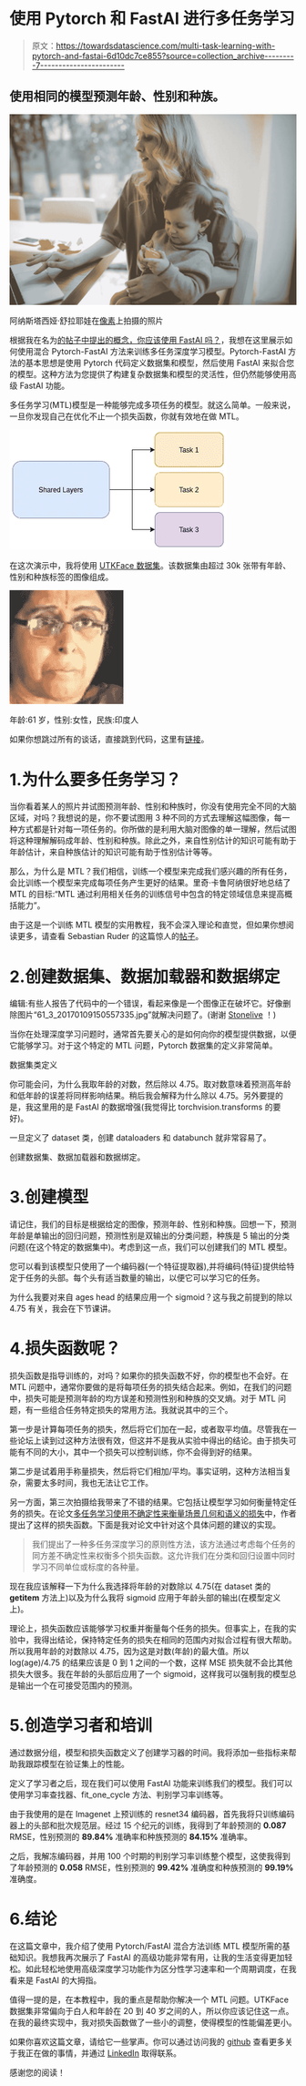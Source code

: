 # 使用 Pytorch 和 FastAI 进行多任务学习

> 原文：<https://towardsdatascience.com/multi-task-learning-with-pytorch-and-fastai-6d10dc7ce855?source=collection_archive---------7----------------------->

## 使用相同的模型预测年龄、性别和种族。

![](img/bece9f9be6ac9347622d65f9c9c8cf48.png)

阿纳斯塔西娅·舒拉耶娃在[像素](https://www.pexels.com/photo/woman-carrying-her-baby-and-working-on-a-laptop-4079283/)上拍摄的照片

根据我在名为[的帖子中提出的概念，你应该使用 FastAI 吗？](https://medium.com/deeplearningbrasilia/should-you-use-fastai-7ce994de67d0)，我想在这里展示如何使用混合 Pytorch-FastAI 方法来训练多任务深度学习模型。Pytorch-FastAI 方法的基本思想是使用 Pytorch 代码定义数据集和模型，然后使用 FastAI 来拟合您的模型。这种方法为您提供了构建复杂数据集和模型的灵活性，但仍然能够使用高级 FastAI 功能。

多任务学习(MTL)模型是一种能够完成多项任务的模型。就这么简单。一般来说，一旦你发现自己在优化不止一个损失函数，你就有效地在做 MTL。

![](img/e48d5c9909adb58ff632d79a45b429b0.png)

在这次演示中，我将使用 [UTKFace 数据集](https://www.kaggle.com/jangedoo/utkface-new)。该数据集由超过 30k 张带有年龄、性别和种族标签的图像组成。

![](img/aca5b9725d646721e84cae20cd1b2abc.png)

年龄:61 岁，性别:女性，民族:印度人

如果你想跳过所有的谈话，直接跳到代码，这里有[链接](https://github.com/thiagodma/Pytorch_exs/blob/master/MultiTaskLearning/multitask_age_gender_ethnicity_resnet34.ipynb)。

# 1.为什么要多任务学习？

当你看着某人的照片并试图预测年龄、性别和种族时，你没有使用完全不同的大脑区域，对吗？我想说的是，你不要试图用 3 种不同的方式去理解这幅图像，每一种方式都是针对每一项任务的。你所做的是利用大脑对图像的单一理解，然后试图将这种理解解码成年龄、性别和种族。除此之外，来自性别估计的知识可能有助于年龄估计，来自种族估计的知识可能有助于性别估计等等。

那么，为什么是 MTL？我们相信，训练一个模型来完成我们感兴趣的所有任务，会比训练一个模型来完成每项任务产生更好的结果。里奇·卡鲁阿纳很好地总结了 MTL 的目标:“MTL 通过利用相关任务的训练信号中包含的特定领域信息来提高概括能力”。

由于这是一个训练 MTL 模型的实用教程，我不会深入理论和直觉，但如果你想阅读更多，请查看 Sebastian Ruder 的这篇惊人的[帖子](https://ruder.io/multi-task/)。

# 2.创建数据集、数据加载器和数据绑定

编辑:有些人报告了代码中的一个错误，看起来像是一个图像正在破坏它。好像删除图片“61_3_20170109150557335.jpg”就解决问题了。(谢谢 [Stonelive](https://medium.com/u/76e70e1ceeca?source=post_page-----6d10dc7ce855--------------------------------) ！)

当你在处理深度学习问题时，通常首先要关心的是如何向你的模型提供数据，以便它能够学习。对于这个特定的 MTL 问题，Pytorch 数据集的定义非常简单。

数据集类定义

你可能会问，为什么我取年龄的对数，然后除以 4.75。取对数意味着预测高年龄和低年龄的误差将同样影响结果。稍后我会解释为什么除以 4.75。另外要提的是，我这里用的是 FastAI 的数据增强(我觉得比 torchvision.transforms 的要好)。

一旦定义了 dataset 类，创建 dataloaders 和 databunch 就非常容易了。

创建数据集、数据加载器和数据绑定。

# 3.创建模型

请记住，我们的目标是根据给定的图像，预测年龄、性别和种族。回想一下，预测年龄是单输出的回归问题，预测性别是双输出的分类问题，种族是 5 输出的分类问题(在这个特定的数据集中)。考虑到这一点，我们可以创建我们的 MTL 模型。

您可以看到该模型只使用了一个编码器(一个特征提取器),并将编码(特征)提供给特定于任务的头部。每个头有适当数量的输出，以便它可以学习它的任务。

为什么我要对来自 ages head 的结果应用一个 sigmoid？这与我之前提到的除以 4.75 有关，我会在下节课讲。

# 4.损失函数呢？

损失函数是指导训练的，对吗？如果你的损失函数不好，你的模型也不会好。在 MTL 问题中，通常你要做的是将每项任务的损失结合起来。例如，在我们的问题中，损失可能是预测年龄的均方误差和预测性别和种族的交叉熵。对于 MTL 问题，有一些组合任务特定损失的常用方法。我就说其中的三个。

第一步是计算每项任务的损失，然后将它们加在一起，或者取平均值。尽管我在一些论坛上读到过这种方法很有效，但这并不是我从实验中得出的结论。由于损失可能有不同的大小，其中一个损失可以控制训练，你不会得到好的结果。

第二步是试着用手称量损失，然后将它们相加/平均。事实证明，这种方法相当复杂，需要太多时间，我也无法让它工作。

另一方面，第三次拍摄给我带来了不错的结果。它包括让模型学习如何衡量特定任务的损失。在论文[多任务学习使用不确定性来衡量场景几何和语义的损失](https://arxiv.org/abs/1705.07115)中，作者提出了这样的损失函数。下面是我对论文中针对这个具体问题的建议的实现。

> 我们提出了一种多任务深度学习的原则性方法，该方法通过考虑每个任务的同方差不确定性来权衡多个损失函数。这允许我们在分类和回归设置中同时学习不同单位或标度的各种量。

现在我应该解释一下为什么我选择将年龄的对数除以 4.75(在 dataset 类的 __getitem__ 方法上)以及为什么我将 sigmoid 应用于年龄头部的输出(在模型定义上)。

理论上，损失函数应该能够学习权重并衡量每个任务的损失。但事实上，在我的实验中，我得出结论，保持特定任务的损失在相同的范围内对拟合过程有很大帮助。所以我用年龄的对数除以 4.75，因为这是对数(年龄)的最大值。所以 log(age)/4.75 的结果应该是 0 到 1 之间的一个数，这样 MSE 损失就不会比其他损失大很多。我在年龄的头部后应用了一个 sigmoid，这样我可以强制我的模型总是输出一个在可接受范围内的预测。

# 5.创造学习者和培训

通过数据分组，模型和损失函数定义了创建学习器的时间。我将添加一些指标来帮助我跟踪模型在验证集上的性能。

定义了学习者之后，现在我们可以使用 FastAI 功能来训练我们的模型。我们可以使用学习率查找器、fit_one_cycle 方法、判别学习率训练等。

由于我使用的是在 Imagenet 上预训练的 resnet34 编码器，首先我将只训练编码器上的头部和批次规范层。经过 15 个纪元的训练，我得到了年龄预测的 **0.087** RMSE，性别预测的 **89.84%** 准确率和种族预测的 **84.15%** 准确率。

之后，我解冻编码器，并用 100 个时期的判别学习率训练整个模型，这使我得到了年龄预测的 **0.058** RMSE，性别预测的 **99.42%** 准确度和种族预测的 **99.19%** 准确度。

# 6.结论

在这篇文章中，我介绍了使用 Pytorch/FastAI 混合方法训练 MTL 模型所需的基础知识。我想我再次展示了 FastAI 的高级功能非常有用，让我的生活变得更加轻松。如此轻松地使用高级深度学习功能作为区分性学习速率和一个周期调度，在我看来是 FastAI 的大拇指。

值得一提的是，在本教程中，我的重点是帮助你解决一个 MTL 问题。UTKFace 数据集非常偏向于白人和年龄在 20 到 40 岁之间的人，所以你应该记住这一点。在我的最终实现中，我对损失函数做了一些小的调整，使得模型的性能偏差更小。

如果你喜欢这篇文章，请给它一些掌声。你可以通过访问我的 [github](http://github.com/thiagodma) 查看更多关于我正在做的事情，并通过 [LinkedIn](https://www.linkedin.com/in/thiago-dantas-041b41167/) 取得联系。

感谢您的阅读！